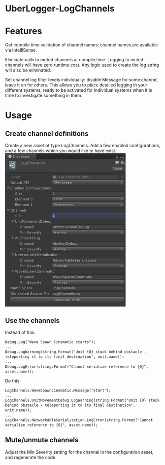 # UberLogger-LogChannels

# Features

Get compile time validation of channel names: channel names are available via IntelliSense.

Eliminate calls to muted channels at compile time. Logging to muted channels will have zero runtime cost. Any logic used to create the log string will also be eliminated.

Set channel log filter levels individually: disable Message for some channel, leave it on for others. This allows you to place detailed logging in your different systems, ready to be activated for individual systems when it is time to investigate something in them.

# Usage

## Create channel definitions

Create a new asset of type LogChannels. Add a few enabled configurations, and a few channels which you would like to have exist. ![Example configuration](/AssetInspectorExample.png?raw=true)

## Use the channels

Instead of this:

```
Debug.Log("Wave Spawn Cinematic starts");
...
Debug.LogWarning(string.Format("Unit {0} stuck behind obstacle - teleporting it to its final destination", unit.name));
...
Debug.LogError(string.Format("Cannot serialize reference to {0}", asset.name));
```

Do this:

```
LogChannels.WaveSpawnCinematic.Message("Start");
...
LogChannels.UnitMovementDebug.LogWarning(string.Format("Unit {0} stuck behind obstacle - teleporting it to its final destination", unit.name));
...
LogChannels.NetworkableSerialization.LogError(string.Format("Cannot serialize reference to {0}", asset.name));
```

## Mute/unmute channels

Adjust the Min Severity setting for the channel in the configuration asset, and regenerate the code.